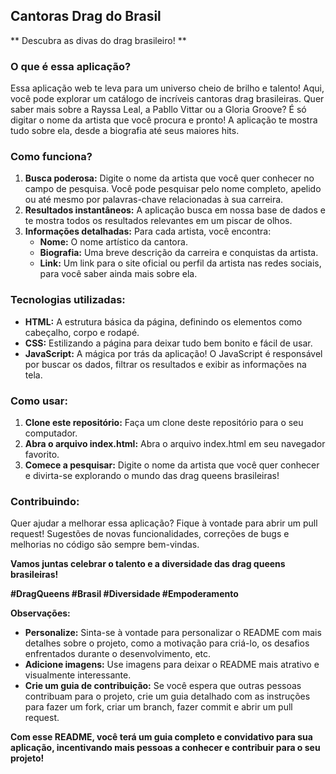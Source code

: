 ## Cantoras Drag do Brasil

** Descubra as divas do drag brasileiro! **

### **O que é essa aplicação?**

Essa aplicação web te leva para um universo cheio de brilho e talento! Aqui, você pode explorar um catálogo de incríveis cantoras drag brasileiras. Quer saber mais sobre a Rayssa Leal, a Pabllo Vittar ou a Gloria Groove? É só digitar o nome da artista que você procura e pronto! A aplicação te mostra tudo sobre ela, desde a biografia até seus maiores hits.

### **Como funciona?**

1. **Busca poderosa:** Digite o nome da artista que você quer conhecer no campo de pesquisa. Você pode pesquisar pelo nome completo, apelido ou até mesmo por palavras-chave relacionadas à sua carreira.
2. **Resultados instantâneos:** A aplicação busca em nossa base de dados e te mostra todos os resultados relevantes em um piscar de olhos.
3. **Informações detalhadas:** Para cada artista, você encontra:
   * **Nome:** O nome artístico da cantora.
   * **Biografia:** Uma breve descrição da carreira e conquistas da artista.
   * **Link:** Um link para o site oficial ou perfil da artista nas redes sociais, para você saber ainda mais sobre ela.

### **Tecnologias utilizadas:**

* **HTML:** A estrutura básica da página, definindo os elementos como cabeçalho, corpo e rodapé.
* **CSS:** Estilizando a página para deixar tudo bem bonito e fácil de usar.
* **JavaScript:** A mágica por trás da aplicação! O JavaScript é responsável por buscar os dados, filtrar os resultados e exibir as informações na tela.

### **Como usar:**

1. **Clone este repositório:** Faça um clone deste repositório para o seu computador.
2. **Abra o arquivo index.html:** Abra o arquivo index.html em seu navegador favorito.
3. **Comece a pesquisar:** Digite o nome da artista que você quer conhecer e divirta-se explorando o mundo das drag queens brasileiras!

### **Contribuindo:**

Quer ajudar a melhorar essa aplicação? Fique à vontade para abrir um pull request! Sugestões de novas funcionalidades, correções de bugs e melhorias no código são sempre bem-vindas.

**Vamos juntas celebrar o talento e a diversidade das drag queens brasileiras!** 

**#DragQueens #Brasil #Diversidade #Empoderamento**

**Observações:**

* **Personalize:** Sinta-se à vontade para personalizar o README com mais detalhes sobre o projeto, como a motivação para criá-lo, os desafios enfrentados durante o desenvolvimento, etc.
* **Adicione imagens:** Use imagens para deixar o README mais atrativo e visualmente interessante.
* **Crie um guia de contribuição:** Se você espera que outras pessoas contribuam para o projeto, crie um guia detalhado com as instruções para fazer um fork, criar um branch, fazer commit e abrir um pull request.

**Com esse README, você terá um guia completo e convidativo para sua aplicação, incentivando mais pessoas a conhecer e contribuir para o seu projeto!**
